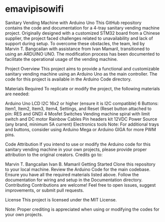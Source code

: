 # emavipisowifi
Sanitary Vending Machine with Arduino Uno
This GitHub repository contains the code and documentation for a 4-tray sanitary vending machine project. Originally designed with a customized STM32 board from a Chinese supplier, the project faced challenges related to unavailability and lack of support during setup. To overcome these obstacles, the team, led by Marvin T. Bangcailan with assistance from Ivan Mamaril, transitioned to using an ARDUINO UNO. The modification process has been documented to facilitate the operational usage of the vending machine.

Project Overview
This project aims to provide a functional and customizable sanitary vending machine using an Arduino Uno as the main controller. The code for this project is available in the Arduino Code directory.

Materials Required
To replicate or modify the project, the following materials are needed:

Arduino Uno
LCD I2C 16x2 or higher (ensure it is I2C compatible)
6 Buttons: Item1, Item2, Item3, Item4, Settings, and Reset (Reset button attached to pin: RES and GND)
4 Mosfet Switches
Vending machine spiral with limit switch and DC motor
Rainbow Cables
Pin headers kit
12VDC Power Source (any brand, minimum 5A current)
Electronics tools
Note: For additional trays and buttons, consider using Arduino Mega or Arduino GIGA for more PWM pins.

Code Attribution
If you intend to use or modify the Arduino code for this sanitary vending machine in your own projects, please provide proper attribution to the original creators. Credits go to:

Marvin T. Bangcailan
Ivan B. Mamaril
Getting Started
Clone this repository to your local machine.
Review the Arduino Code for the main codebase.
Ensure you have all the required materials listed above.
Follow the documentation for wiring and setup in the Documentation directory.
Contributing
Contributions are welcome! Feel free to open issues, suggest improvements, or submit pull requests.

License
This project is licensed under the MIT License.

Note: Proper crediting is appreciated when using or modifying the codes for your own projects.
